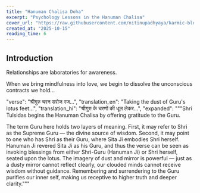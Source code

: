 ```yaml
---
title: "Hanuman Chalisa Doha"
excerpt: "Psychology Lessons in the Hanuman Chalisa"
cover_url: "https://raw.githubusercontent.com/nitinupadhyaya/karmic-blog-content/main/blogs/generated_image.png"
created_at: "2025-10-15"
reading_time: 6
---
```


## Introduction

Relationships are laboratories for awareness.

When we bring mindfulness into love, we begin to dissolve the unconscious contracts we hold...

 "verse": "श्रीगुरु चरन सरोज रज...",
 "translation_en": "Taking the dust of Guru's lotus feet...",
 "translation_hi": "श्रीगुरु के चरणों की धूल लेकर...",
 "expanded": """Shri Tulsidas begins the Hanuman Chalisa by offering gratitude to the Guru. 

  The term Guru here holds two layers of meaning. First, it may refer to Shri as the Supreme Guru — 
 the divine source of wisdom. Second, it may point to one who has Shri as their Guru, 
where Sita Ji embodies Shri herself. Hanuman Ji revered Sita Ji as his Guru, and thus the verse 
can be seen as invoking blessings from either Shri-Guru (Hanuman Ji) or Shri herself, 
seated upon the lotus. The imagery of dust and mirror is powerful — 
just as a dusty mirror cannot reflect clearly, our clouded minds cannot receive wisdom without guidance. 
Remembering and surrendering to the Guru purifies our inner self, 
making us receptive to higher truth and deeper clarity."""
